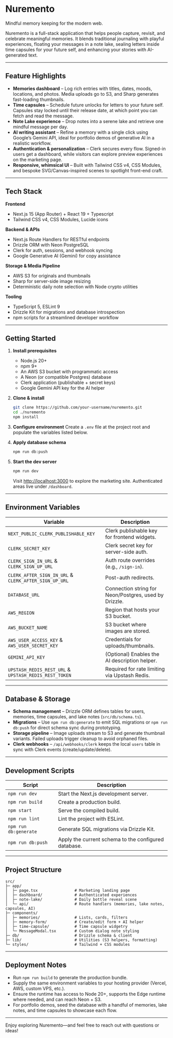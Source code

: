 # Nuremento

Mindful memory keeping for the modern web.

Nuremento is a full-stack application that helps people capture, revisit, and celebrate meaningful memories. It blends traditional journaling with playful experiences, floating your messages in a note lake, sealing letters inside time capsules for your future self, and enhancing your stories with AI-generated text.

---

## Feature Highlights

- **Memories dashboard** – Log rich entries with titles, dates, moods, locations, and photos. Media uploads go to S3, and Sharp generates fast-loading thumbnails.
- **Time capsules** – Schedule future unlocks for letters to your future self. Capsules stay locked until their release date, at which point you can fetch and read the message.
- **Note Lake experience** – Drop notes into a serene lake and retrieve one mindful message per day.
- **AI writing assistant** – Refine a memory with a single click using Google’s Gemini API, ideal for portfolio demos of generative AI in a realistic workflow.
- **Authentication & personalization** – Clerk secures every flow. Signed-in users get a dashboard, while visitors can explore preview experiences on the marketing page.
- **Responsive, whimsical UI** – Built with Tailwind CSS v4, CSS Modules, and bespoke SVG/Canvas-inspired scenes to spotlight front-end craft.

---

## Tech Stack

**Frontend**

- Next.js 15 (App Router) + React 19 + Typescript
- Tailwind CSS v4, CSS Modules, Lucide icons

**Backend & APIs**

- Next.js Route Handlers for RESTful endpoints
- Drizzle ORM with Neon PostgreSQL
- Clerk for auth, sessions, and webhook syncing
- Google Generative AI (Gemini) for copy assistance

**Storage & Media Pipeline**

- AWS S3 for originals and thumbnails
- Sharp for server-side image resizing
- Deterministic daily note selection with Node crypto utilities

**Tooling**

- TypeScript 5, ESLint 9
- Drizzle Kit for migrations and database introspection
- npm scripts for a streamlined developer workflow

---

## Getting Started

1. **Install prerequisites**

   - Node.js 20+
   - npm 9+
   - An AWS S3 bucket with programmatic access
   - A Neon (or compatible Postgres) database
   - Clerk application (publishable + secret keys)
   - Google Gemini API key for the AI helper

2. **Clone & install**

   ```bash
   git clone https://github.com/your-username/nuremento.git
   cd ./nuremento
   npm install
   ```

3. **Configure environment**
   Create a `.env` file at the project root and populate the variables listed below.

4. **Apply database schema**

   ```bash
   npm run db:push
   ```

5. **Start the dev server**
   ```bash
   npm run dev
   ```
   Visit [http://localhost:3000](http://localhost:3000) to explore the marketing site. Authenticated areas live under `/dashboard`.

---

## Environment Variables

| Variable                                              | Description                                           |
| ----------------------------------------------------- | ----------------------------------------------------- |
| `NEXT_PUBLIC_CLERK_PUBLISHABLE_KEY`                   | Clerk publishable key for frontend widgets.           |
| `CLERK_SECRET_KEY`                                    | Clerk secret key for server-side auth.                |
| `CLERK_SIGN_IN_URL` & `CLERK_SIGN_UP_URL`             | Auth route overrides (e.g., `/sign-in`).              |
| `CLERK_AFTER_SIGN_IN_URL` & `CLERK_AFTER_SIGN_UP_URL` | Post-auth redirects.                                  |
| `DATABASE_URL`                                        | Connection string for Neon/Postgres, used by Drizzle. |
| `AWS_REGION`                                          | Region that hosts your S3 bucket.                     |
| `AWS_BUCKET_NAME`                                     | S3 bucket where images are stored.                    |
| `AWS_USER_ACCESS_KEY` & `AWS_USER_SECRET_KEY`         | Credentials for uploads/thumbnails.                   |
| `GEMINI_API_KEY`                                      | (Optional) Enables the AI description helper.         |
| `UPSTASH_REDIS_REST_URL` & `UPSTASH_REDIS_REST_TOKEN` | Required for rate limiting via Upstash Redis.         |

---

## Database & Storage

- **Schema management** – Drizzle ORM defines tables for users, memories, time capsules, and lake notes (`src/db/schema.ts`).
- **Migrations** – Use `npm run db:generate` to emit SQL migrations or `npm run db:push` for direct schema sync during prototyping.
- **Storage pipeline** – Image uploads stream to S3 and generate thumbnail variants. Failed uploads trigger cleanup to avoid orphaned files.
- **Clerk webhooks** – `/api/webhooks/clerk` keeps the local `users` table in sync with Clerk events (create/update/delete).

---

## Development Scripts

| Script                | Description                                          |
| --------------------- | ---------------------------------------------------- |
| `npm run dev`         | Start the Next.js development server.                |
| `npm run build`       | Create a production build.                           |
| `npm start`           | Serve the compiled build.                            |
| `npm run lint`        | Lint the project with ESLint.                        |
| `npm run db:generate` | Generate SQL migrations via Drizzle Kit.             |
| `npm run db:push`     | Apply the current schema to the configured database. |

---

## Project Structure

```
src/
├─ app/
│  ├─ page.tsx                # Marketing landing page
│  ├─ dashboard/              # Authenticated experiences
│  ├─ note-lake/              # Daily bottle reveal scene
│  └─ api/                    # Route handlers (memories, lake notes, capsules, AI)
├─ components/
│  ├─ memories/               # Lists, cards, filters
│  ├─ memory-form/            # Create/edit form + AI helper
│  ├─ time-capsule/           # Time capsule widgetry
│  └─ MessageModal.tsx        # Custom dialog note styling
├─ db/                        # Drizzle schema & client
├─ lib/                       # Utilities (S3 helpers, formatting)
└─ styles/                    # Tailwind + CSS modules
```

---

## Deployment Notes

- Run `npm run build` to generate the production bundle.
- Supply the same environment variables to your hosting provider (Vercel, AWS, custom VPS, etc.).
- Ensure the runtime has access to Node 20+, supports the Edge runtime where needed, and can reach Neon + S3.
- For portfolio demos, seed the database with a handful of memories, lake notes, and time capsules to showcase each flow.

---

Enjoy exploring Nuremento—and feel free to reach out with questions or ideas!
